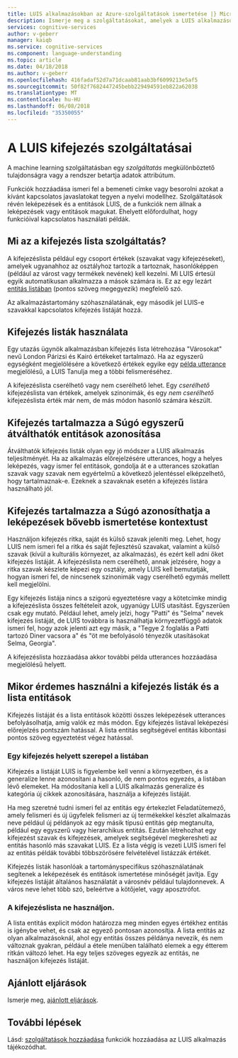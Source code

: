 ```yaml
---
title: LUIS alkalmazásokban az Azure-szolgáltatások ismertetése |} Microsoft Docs
description: Ismerje meg a szolgáltatásokat, amelyek a LUIS alkalmazások teljesítményének javítása érdekében. Szolgáltatások közé tartozik a kifejezés listák és minták a reguláris kifejezések ismer fel.
services: cognitive-services
author: v-geberr
manager: kaiqb
ms.service: cognitive-services
ms.component: language-understanding
ms.topic: article
ms.date: 04/18/2018
ms.author: v-geberr
ms.openlocfilehash: 416fadaf52d7a71dcaab81aab3bf6099213e5af5
ms.sourcegitcommit: 50f82f7682447245bebb229494591eb822a62038
ms.translationtype: MT
ms.contentlocale: hu-HU
ms.lasthandoff: 06/08/2018
ms.locfileid: "35350055"
---
```

# <a name="phrase-list-features-in-luis"></a>A LUIS kifejezés szolgáltatásai

A machine learning szolgáltatásban egy *szolgáltatás* megkülönböztető tulajdonságra vagy a rendszer betartja adatok attribútum. 

Funkciók hozzáadása ismeri fel a bemeneti címke vagy besorolni azokat a kívánt kapcsolatos javaslatokat tegyen a nyelvi modellhez. Szolgáltatások révén leképezések és a entitások LUIS, de a funkciók nem állnak a leképezések vagy entitások magukat. Ehelyett előfordulhat, hogy funkcióival kapcsolatos használati példák.  

## <a name="what-is-a-phrase-list-feature"></a>Mi az a kifejezés lista szolgáltatás?
A kifejezéslista például egy csoport értékek (szavakat vagy kifejezéseket), amelyek ugyanahhoz az osztályhoz tartozik a tartoznak, hasonlóképpen (például az várost vagy termékek nevének) kell kezelni. Mi LUIS értesül egyik automatikusan alkalmazza a mások számára is. Ez az egy lezárt [entitás listában](luis-concept-entity-types.md#types-of-entities) (pontos szöveg megegyezik) megfelelő szó.

Az alkalmazástartomány szóhasználatának, egy második jel LUIS-e szavakkal kapcsolatos kifejezés listáját hozzá.

## <a name="how-to-use-phrase-lists"></a>Kifejezés listák használata
Egy utazás ügynök alkalmazásban kifejezés lista létrehozása "Városokat" nevű London Párizsi és Kairó értékeket tartalmazó. Ha az egyszerű egységként megjelölésére a következő értékek egyike egy [példa utterance](luis-how-to-add-example-utterances.md#add-simple-entity-label) megjelölésű, a LUIS Tanulja meg a többi felismeréséhez. 

A kifejezéslista cserélhető vagy nem cserélhető lehet. Egy *cserélhető* kifejezéslista van értékek, amelyek szinonimák, és egy *nem cserélhető* kifejezéslista érték már nem, de más módon hasonló számára készült. 

## <a name="phrase-lists-help-identify-simple-exchangeable-entities"></a>Kifejezés tartalmazza a Súgó egyszerű átválthatók entitások azonosítása
Átválthatók kifejezés listák olyan egy jó módszer a LUIS alkalmazás teljesítményét. Ha az alkalmazás előrejelzésére utterances, hogy a helyes leképezés, vagy ismer fel entitások, gondolja át e a utterances szokatlan szavak vagy szavak nem egyértelmű a következő jelentéssel elképzelhető, hogy tartalmaznak-e. Ezeknek a szavaknak esetén a kifejezés listára használható jól.

## <a name="phrase-lists-help-identify-intents-by-better-understanding-context"></a>Kifejezés tartalmazza a Súgó azonosíthatja a leképezések bővebb ismertetése kontextust
Használjon kifejezés ritka, saját és külső szavak jeleníti meg. Lehet, hogy LUIS nem ismeri fel a ritka és saját fejlesztésű szavakat, valamint a külső szavak (kívül a kulturális környezet, az alkalmazás), és ezért kell adni őket kifejezés listáját. A kifejezéslista nem cserélhető, annak jelzésére, hogy a ritka szavak készlete képezi egy osztály, amely LUIS kell bemutatják, hogyan ismeri fel, de nincsenek szinonimák vagy cserélhető egymás mellett kell megjelölni.

Egy kifejezés listája nincs a szigorú egyeztetésre vagy a kötetcímke mindig a kifejezéslista összes feltételeit azok, ugyanúgy LUIS utasítást. Egyszerűen csak egy mutató. Például lehet, amely jelzi, hogy "Patti" és "Selma" nevek kifejezés listáját, de LUIS továbbra is használhatja környezetfüggő adatok ismeri fel, hogy azok jelenti azt egy másik, a "Tegye 2 foglalás a Patti tartozó Diner vacsora a" és "öt me befolyásoló tényezők utasításokat Selma, Georgia". 

A kifejezéslista hozzáadása akkor további példa utterances hozzáadása megjelölésű helyett. 

## <a name="when-to-use-phrase-lists-versus-list-entities"></a>Mikor érdemes használni a kifejezés listák és a lista entitások
Kifejezés listáját és a lista entitások közötti összes leképezések utterances befolyásolhatja, amíg valók ez más módon. Egy kifejezés listával leképezési előrejelzés pontszám hatással. A lista entitás segítségével entitás kibontási pontos szöveg egyeztetést végez hatással. 

### <a name="use-a-phrase-list"></a>Egy kifejezés helyett szerepel a listában
Kifejezés a listáját LUIS is figyelembe kell venni a környezetben, és a generalize lenne azonosítani a hasonló, de nem pontos egyezés, a listában lévő elemeket. Ha módosítania kell a LUIS alkalmazás generalize és kategória új cikkek azonosítására, használja a kifejezés listáját. 

Ha meg szeretné tudni ismeri fel az entitás egy értekezlet Feladatütemező, amely felismeri és új ügyfelek felismeri az új termékekkel készlet alkalmazás neve például új példányok az egy másik típusú entitás gép megtanulta, például egy egyszerű vagy hierarchikus entitás. Ezután létrehozhat egy kifejezést szavak és kifejezések, amelyek segítségével megkeresheti az entitás hasonló más szavakat LUIS. Ez a lista végig is vezeti LUIS ismeri fel az entitás példák további többszörösére felvételével listázzák értékét. 

Kifejezés listák hasonlóak a tartományspecifikus szóhasználatának segítenek a leképezések és entitások ismertetése minőségét javítja. Egy kifejezés listáját általános használatát a városnév például tulajdonnevek. A város neve lehet több szó, beleértve a kötőjelet, vagy aposztrófot.
 
### <a name="dont-use-a-phrase-list"></a>A kifejezéslista ne használjon. 
A lista entitás explicit módon határozza meg minden egyes értékhez entitás is igénybe vehet, és csak az egyező pontosan azonosítja. A lista entitás az olyan alkalmazásoknál, ahol egy entitás összes példánya nevezik, és nem változnak gyakran, például a étele menüben található elemek a egy étterem ritkán változó lehet. Ha egy teljes szöveges egyezik az entitás, ne használjon kifejezés listáját. 

## <a name="best-practices"></a>Ajánlott eljárások
Ismerje meg, [ajánlott eljárások](luis-concept-best-practices.md).

## <a name="next-steps"></a>További lépések

Lásd: [szolgáltatások hozzáadása](luis-how-to-add-features.md) funkciók hozzáadása az LUIS alkalmazás tájékozódhat.